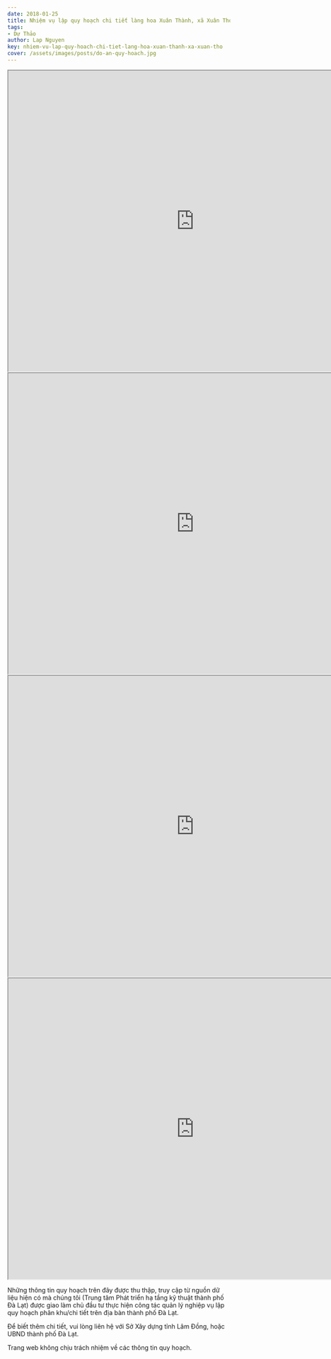 ```yaml
---
date: 2018-01-25
title: Nhiệm vụ lập quy hoạch chi tiết làng hoa Xuân Thành, xã Xuân Thọ
tags:
- Dự Thảo
author: Lap Nguyen
key: nhiem-vu-lap-quy-hoach-chi-tiet-lang-hoa-xuan-thanh-xa-xuan-tho
cover: /assets/images/posts/do-an-quy-hoach.jpg
---
```


<iframe src="https://drive.google.com/file/d/1k4--sRfz3wGi-WfvpHYfclXKTzCqidqx/preview" width="840" height="680"></iframe>
<!--more-->
<iframe src="https://drive.google.com/file/d/1h5ZZuMVhRnI4nRAlIxZh67HZ-tpHkebD/preview" width="840" height="680"></iframe>

<iframe src="https://drive.google.com/file/d/1MHD-nOEPWSaxxvGzSs89BOJvJYDcBicV/preview" width="840" height="680"></iframe>
<iframe src="https://drive.google.com/file/d/1YSljHOD21oTMWUvIDXxhxCFQAeU6w4rY/preview" width="840" height="680"></iframe>

Những thông tin quy hoạch trên đây được thu thập, truy cập từ nguồn dữ liệu hiện có mà chúng tôi 
(Trung tâm Phát triển hạ tầng kỹ thuật thành phố Đà Lạt) được giao làm chủ đầu tư thực hiện công tác quản lý nghiệp vụ 
lập quy hoạch phân khu/chi tiết trên địa bàn thành phố Đà Lạt.

Để biết thêm chi tiết, vui lòng liên hệ với Sở Xây dựng tỉnh Lâm Đồng, hoặc UBND thành phố Đà Lạt.

Trang web không chịu trách nhiệm về các thông tin quy hoạch.